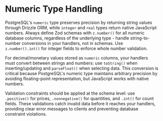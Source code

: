 # Numeric Type Handling

PostgreSQL's `numeric` type preserves precision by returning string values through Drizzle ORM, while `integer` and `real` types return native JavaScript numbers. Always define Zod schemas with `z.number()` for all numeric database columns, regardless of the underlying type - handle string-to-number conversions in your handlers, not in schemas. Use `z.number().int()` for integer fields to enforce whole number validation.

For decimal/monetary values stored as `numeric` columns, your handlers must convert between strings and numbers: use `toString()` when inserting/updating and `parseFloat()` when selecting data. This conversion is critical because PostgreSQL's numeric type maintains arbitrary precision by avoiding floating-point representation, but JavaScript works with native numbers.

Validation constraints should be applied at the schema level: use `.positive()` for prices, `.nonnegative()` for quantities, and `.int()` for count fields. These validations catch invalid data before it reaches your handlers, providing clear error messages to clients and preventing database constraint violations.